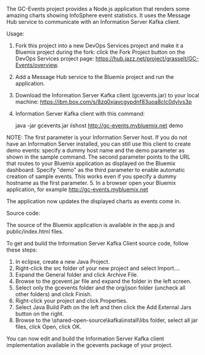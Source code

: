 The GC-Events project provides a Node.js 
application that renders some amazing charts 
showing InfoSphere event statistics. 
It uses the Message Hub service to communicate with
an Information Server Kafka client. 

Usage:

1. Fork this project into a new DevOps Services project and make it a Bluemix project during the fork: click the Fork Project button on the DevOps Services project page: https://hub.jazz.net/project/grasselt/GC-Events/overview. 

2. Add a Message Hub service to the Bluemix project and run the application.
3. Download the  Information Server Kafka client (gcevents.jar) to your local machine: https://ibm.box.com/s/8zq0xjavcgypdnf83uoa8clc0dylys3p
4. Information Server Kafka client with this command:
   
   java -jar gcevents.jar iishost http://gc-events.mybluemix.net demo 

 NOTE: The first parameter is your Information Server host. If you do not have an Information Server installed, you can still use this client to create demo events: specify a dummy host name and the demo parameter as shown in the sample command. The second parameter points to the URL that routes to your Bluemix application as displayed on the Bluemix dashboard. Specify "demo" as the third parameter to enable automatic creation of sample events. This works even if you specify a dummy hostname as the first parameter.
5. In a browser open your Bluemix application, for example http://gc-events.mybluemix.net

The application now updates the displayed charts as events come in. 


Source code:

The source of the Bluemix application is available in the app.js and public/index.html files. 

To get and build the Information Server Kafka Client source code, follow these steps:

1. In eclipse, create a new Java Project.
2. Right-click the src folder of your new project and select Import....
3. Expand the General folder and click Archive File.
4. Browse to the gcevent.jar file and expand the folder in the left screen.
5. Select only the gcevents folder and the org/json folder (uncheck all other folders) and click Finish.
6. Right-click your project and click Properties.
7. Select Java Build Path on the left and then click the Add External Jars button on the right.
8. Browse to the <IIS install dir>\shared-open-source\kafka\install\libs folder, select all jar files, click Open, click OK.

You can now edit and build the Information Server Kafka client implementation available in the gcevents package of your project.